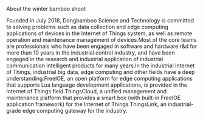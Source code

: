 
About the winter bamboo shoot

Founded in July 2018, Dongbamboo Science and Technology is committed to solving problems such as data collection and edge computing applications of devices in the Internet of Things system, as well as remote operation and maintenance management of devices.Most of the core teams are professionals who have been engaged in software and hardware r&d for more than 10 years in the industrial control industry, and have been engaged in the research and industrial application of industrial communication intelligent products for many years.In the industrial Internet of Things, industrial big data, edge computing and other fields have a deep understanding.FreeIOE, an open platform for edge computing applications that supports Lua language development applications, is provided in the Internet of Things field.ThingsCloud, a unified management and maintenance platform that provides a smart box (with built-in FreeIOE application framework) for the Internet of Things.ThingsLink, an industrial-grade edge computing gateway for the industry.
